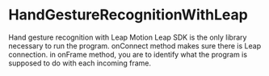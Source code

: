 # HandGestureRecognitionWithLeap
Hand gesture recognition with Leap Motion
Leap SDK is the only library necessary to run the program. 
onConnect method makes sure there is Leap connection.
in onFrame method, you are to identify what the program is supposed to do with each incoming frame.
